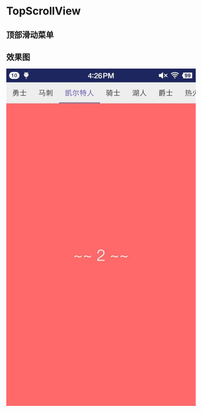# TopScrollView
## 顶部滑动菜单
## 效果图
![效果图](https://github.com/QQzs/Image/blob/master/demo/show_img.jpg)
